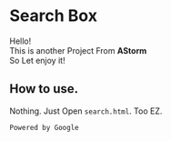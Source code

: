 # Search Box
Hello! <br>
This is another Project From **AStorm** <br>
So Let enjoy it!

## How to use.
Nothing. Just Open `search.html`. Too EZ.


`Powered by Google`
